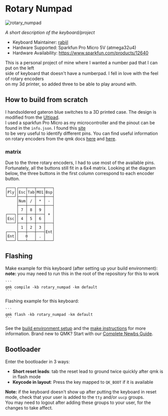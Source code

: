 # Rotary Numpad


![rotary_numpad](https://i.imgur.com/GwEH4WOh.jpeg)

*A short description of the keyboard/project*

* Keyboard Maintainer: [rabijl](https://github.com/rabijl)
* Hardware Supported: Sparkfun Pro Micro 5V (atmega32u4)
* Hardware Availability: https://www.sparkfun.com/products/12640

This is a personal project of mine where I wanted a number pad that I can put on the left \
side of keyboard that doesn't have a numberpad. I fell in love with the feel of rotary encoders \
on my 3d printer, so added three to be able to play around with.

## How to build from scratch

I handsoldered gateron blue switches to a 3D printed case. The design is modified from the [Ultipad](https://www.thingiverse.com/thing:4248565). \
I used a sparkfun Pro Micro as my microcontroller and the pinout can be found in the `info.json`. I found this [site](https://golem.hu/article/pro-micro-pinout/) \
to be very useful to identify different pins. You can find useful information on rotary encoders from the qmk docs [here](https://docs.qmk.fm/#/reference_info_json?id=encoders) and [here](https://docs.qmk.fm/#/feature_encoders).

### matrix

Due to the three rotary encoders, I had to use most of the available pins. Fortunately, all the buttons still fit in a 6x4 matrix. Looking at the diagram below, the three buttons in the first column correspond to each encoder button.

```
┌───┐┌───┬───┬───┬───┐
│Ply││Esc│Tab│MO1│Bsp│
└───┘├───┼───┼───┼───┤
     │Num│ / │ * │ - │
     ├───┼───┼───┼───┤
     │ 7 │ 8 │ 9 │   │
┌───┐├───┼───┼───┤ + │
│Esc││ 4 │ 5 │ 6 │   │
└───┘├───┼───┼───┼───┤
     │ 1 │ 2 │ 3 │   │
┌───┐├───┼───┼───┤Ent│
│Ent││   0   │ . │   │
└───┘└───┴───┴───┴───┘
```

## Flashing

Make example for this keyboard (after setting up your build environment): \
**note:** you may need to run this in the root of the repository for this to work

    ```
	qmk compile -kb rotary_numpad -km default
    ```

Flashing example for this keyboard:

    ```
	qmk flash -kb rotary_numpad -km default
    ```

See the [build environment setup](https://docs.qmk.fm/#/getting_started_build_tools) and the [make instructions](https://docs.qmk.fm/#/getting_started_make_guide) for more information. Brand new to QMK? Start with our [Complete Newbs Guide](https://docs.qmk.fm/#/newbs).

## Bootloader

Enter the bootloader in 3 ways:

* **Short reset leads**: tab the reset lead to ground twice quickly after qmk is in flash mode
* **Keycode in layout**: Press the key mapped to `QK_BOOT` if it is available

**Note:** if the keyboard doesn't show up after putting the keyboard in reset mode, check that 
your user is added to the `tty` and/or `uucp` groups. \
You may need to logout after adding these groups to your user, for the changes to take affect.
